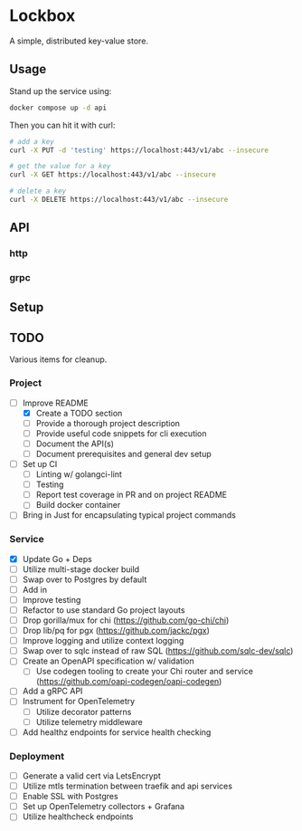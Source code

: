 # Lockbox

A simple, distributed key-value store.

## Usage
Stand up the service using:

```sh
docker compose up -d api
```

Then you can hit it with curl:
```sh
# add a key
curl -X PUT -d 'testing' https://localhost:443/v1/abc --insecure

# get the value for a key
curl -X GET https://localhost:443/v1/abc --insecure

# delete a key
curl -X DELETE https://localhost:443/v1/abc --insecure
```

## API
### http
### grpc

## Setup

## TODO
Various items for cleanup.

### Project
- [ ] Improve README
  - [x] Create a TODO section
  - [ ] Provide a thorough project description
  - [ ] Provide useful code snippets for cli execution
  - [ ] Document the API(s)
  - [ ] Document prerequisites and general dev setup
- [ ] Set up CI
  - [ ] Linting w/ golangci-lint
  - [ ] Testing
  - [ ] Report test coverage in PR and on project README
  - [ ] Build docker container
- [ ] Bring in Just for encapsulating typical project commands

### Service
- [x] Update Go + Deps
- [ ] Utilize multi-stage docker build
- [ ] Swap over to Postgres by default
- [ ] Add in 
- [ ] Improve testing
- [ ] Refactor to use standard Go project layouts
- [ ] Drop gorilla/mux for chi (https://github.com/go-chi/chi)
- [ ] Drop lib/pq for pgx (https://github.com/jackc/pgx)
- [ ] Improve logging and utilize context logging
- [ ] Swap over to sqlc instead of raw SQL (https://github.com/sqlc-dev/sqlc)
- [ ] Create an OpenAPI specification w/ validation
  - [ ] Use codegen tooling to create your Chi router and service (https://github.com/oapi-codegen/oapi-codegen)
- [ ] Add a gRPC API
- [ ] Instrument for OpenTelemetry
  - [ ] Utilize decorator patterns
  - [ ] Utilize telemetry middleware
- [ ] Add healthz endpoints for service health checking

### Deployment
- [ ] Generate a valid cert via LetsEncrypt
- [ ] Utilize mtls termination between traefik and api services
- [ ] Enable SSL with Postgres
- [ ] Set up OpenTelemetry collectors + Grafana
- [ ] Utilize healthcheck endpoints